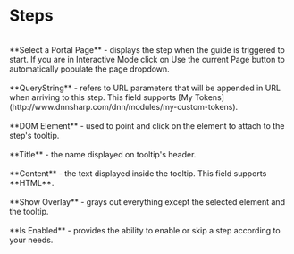 # Steps
<br/>
**Select a Portal Page** - displays the step when the guide is triggered to start. If you are in Interactive Mode click on Use the current Page button to automatically populate the page dropdown. 
<br/>
<br/>
**QueryString** - refers to URL parameters that will be appended in URL when arriving to this step. This field supports [My Tokens](http://www.dnnsharp.com/dnn/modules/my-custom-tokens).
<br/>
<br/>
**DOM Element** - used to point and click on the element to attach to the step's tooltip. 
<br/>
<br/>
**Title** - the name displayed on tooltip's header.
<br/>
<br/>
**Content** - the text displayed inside the tooltip. This field supports **HTML**. 
<br/>
<br/>
**Show Overlay** - grays out everything except the selected element and the tooltip.
<br/>
<br/>
**Is Enabled** - provides the ability to enable or skip a step according to your needs.
